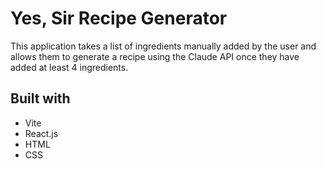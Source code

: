 # Yes, Sir Recipe Generator

This application takes a list of ingredients manually added by the user and allows them to generate a recipe using the Claude API once they have added at least 4 ingredients.

## Built with

- Vite
- React.js
- HTML
- CSS
